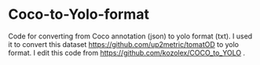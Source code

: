 # Coco-to-Yolo-format
Code for converting from Coco annotation (json) to yolo format (txt).
I used it to convert this dataset https://github.com/up2metric/tomatOD to yolo format.
I edit this code from https://github.com/kozolex/COCO_to_YOLO .
